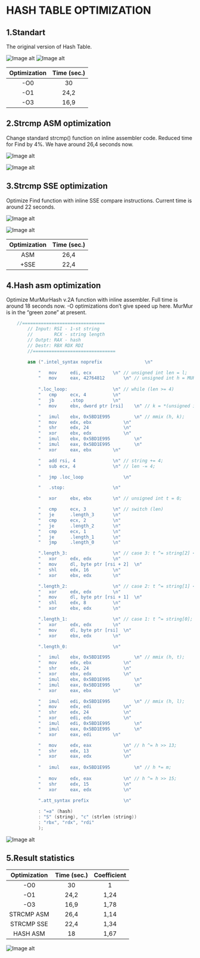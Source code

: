 HASH TABLE OPTIMIZATION
=======================
1.Standart
----------
The original version of Hash Table.

![Image alt](https://github.com/egor79k/programms/blob/master/Images/1_Standart.png "Standart")
![Image alt](https://github.com/egor79k/programms/blob/master/Images/1_Standart_diag.png "Standart diagramm")

|Optimization|Time (sec.)|
|:----------:|:---------:|
|-O0|30|
|-O1|24,2|
|-O3|16,9|

2.Strcmp ASM optimization
-------------------------
Change standard strcmp() function on inline assembler code. Reduced time for Find by 4%. We have around 26,4 seconds now.

![Image alt](https://github.com/egor79k/programms/blob/master/Images/2_Strcmp_opt.png "Asm optimization")

![Image alt](https://github.com/egor79k/programms/blob/master/Images/2_Strcmp_func_1.png "Asm optimization")

3.Strcmp SSE optimization
-------------------------
Optimize Find function with inline SSE compare instructions. Current time is around 22 seconds.

![Image alt](https://github.com/egor79k/programms/blob/master/Images/3_Strcmp_opt.png "SSE optimization")

![Image alt](https://github.com/egor79k/programms/blob/master/Images/3_Strcmp_func_1.png "SSE optimization")

|Optimization|Time (sec.)|
|:----------:|:---------:|
|ASM|26,4|
|+SSE|22,4|

4.Hash asm optimization
-----------------------
Optimize MurMurHash v.2A function with inline assembler. Full time is around 18 seconds now. -O optimizations don’t give speed up here. MurMur is in the “green zone” at present.

```c++
    //===============================
		// Input: RSI - 1-st string
		//        RCX - string length
		// Outpt: RAX - hash
		// Destr: RBX RDX RDI
		//===============================

		asm (".intel_syntax noprefix				\n"

			"	mov		edi, ecx		\n" // unsigned int len = l;
			"	mov		eax, 42764812		\n" // unsigned int h = MUR_SEED;
			
			".loc_loop:					\n" // while (len >= 4)
			"	cmp		ecx, 4			\n"
			"	jb		.stop			\n"
			"	mov		ebx, dword ptr [rsi]	\n" // k = *(unsigned int*)string;

			"	imul    ebx, 0x5BD1E995 		\n" // mmix (h, k);
			"	mov     edx, ebx			\n"
			"	shr     edx, 24				\n"
			"	xor     ebx, edx			\n"
			"	imul    ebx, 0x5BD1E995 		\n"
			"	imul	eax, 0x5BD1E995 		\n"
			"	xor		eax, ebx		\n"

			"	add rsi, 4				\n"	// string += 4;
			"	sub ecx, 4				\n"	// len -= 4;

			"	jmp .loc_loop				\n"

			"	.stop:					\n"

			"	xor		ebx, ebx		\n" // unsigned int t = 0;

			"	cmp		ecx, 3			\n" // switch (len)
			"	je		.length_3 		\n"
			"	cmp		ecx, 2			\n"
			"	je		.length_2 		\n"
			"	cmp		ecx, 1			\n"
			"	je		.length_1 		\n"
			"	jmp		.length_0 		\n"

			".length_3:					\n" // case 3: t ^= string[2] << 16;
			"	xor		edx, edx		\n"
			"	mov		dl, byte ptr [rsi + 2]	\n"
			"	shl		edx, 16			\n"
			"	xor		ebx, edx		\n"

			".length_2:					\n" // case 2: t ^= string[1] << 8;
			"	xor		edx, edx		\n"
			"	mov		dl, byte ptr [rsi + 1]	\n"
			"	shl		edx, 8			\n"
			"	xor		ebx, edx		\n"

			".length_1:					\n" // case 1: t ^= string[0];
			"	xor		edx, edx		\n"
			"	mov		dl, byte ptr [rsi]	\n"
			"	xor		ebx, edx		\n"

			".length_0:					\n"

			"	imul    ebx, 0x5BD1E995 		\n" // mmix (h, t);
			"	mov     edx, ebx			\n"
			"	shr     edx, 24				\n"
			"	xor     ebx, edx			\n"
			"	imul    ebx, 0x5BD1E995 		\n"
			"	imul	eax, 0x5BD1E995 		\n"
			"	xor		eax, ebx		\n"

			"	imul    edi, 0x5BD1E995 		\n" // mmix (h, l);
			"	mov     edx, edi			\n"
			"	shr     edx, 24				\n"
			"	xor     edi, edx			\n"
			"	imul    edi, 0x5BD1E995 		\n"
			"	imul	eax, 0x5BD1E995 		\n"
			"	xor		eax, edi		\n"

			"	mov     edx, eax			\n" // h ^= h >> 13;
			"	shr     edx, 13				\n"
			"	xor     eax, edx			\n"
 
			"	imul    eax, 0x5BD1E995			\n" // h *= m;
 
			"	mov     edx, eax			\n" // h ^= h >> 15;
			"	shr     edx, 15				\n"
			"	xor     eax, edx			\n"

			".att_syntax prefix				\n"
			
			: "=a" (hash)
			: "S" (string), "c" (strlen (string))
			: "rbx", "rdx", "rdi"
			);
```
![Image alt](https://github.com/egor79k/programms/blob/master/Images/4_MurMur_opt.png "Asm optimization")

5.Result statistics
-------------------
|Optimization|Time (sec.)|Coefficient|
|:----------:|:---------:|:---------:|
|-O0|30|1|
|-O1|24,2|1,24|
|-O3|16,9|1,78|
|STRCMP ASM|26,4|1,14|
|STRCMP SSE|22,4|1,34|
|HASH ASM|18|1,67|


![Image alt](https://github.com/egor79k/programms/blob/master/Images/5_Diag.png "SSE optimization")
